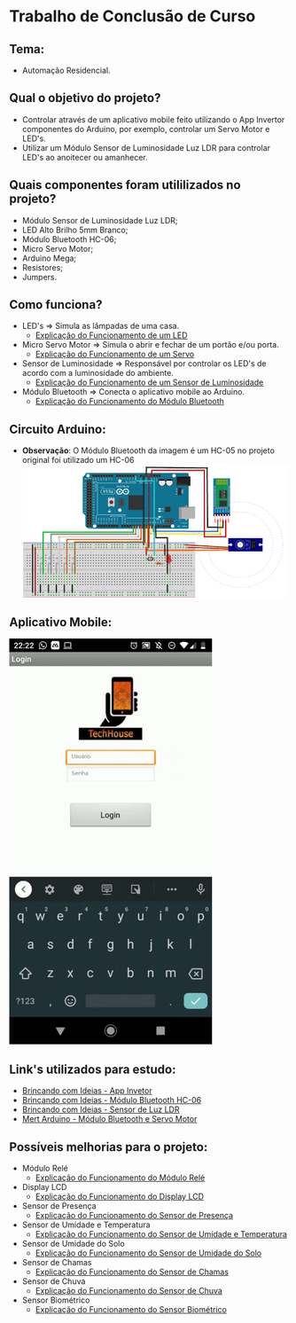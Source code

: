 # Trabalho de Conclusão de Curso

## Tema:
* Automação Residencial.

## Qual o objetivo do projeto?
* Controlar através de um aplicativo mobile feito utilizando o App Invertor componentes do Arduino, por exemplo, controlar um Servo Motor e LED's.
* Utilizar um Módulo Sensor de Luminosidade Luz LDR para controlar LED's ao anoitecer ou amanhecer.

## Quais componentes foram utililizados no projeto?
* Módulo Sensor de Luminosidade Luz LDR;
* LED Alto Brilho 5mm Branco;
* Módulo Bluetooth HC-06;
* Micro Servo Motor;
* Arduino Mega;
* Resistores;
* Jumpers.

## Como funciona?
* LED's => Simula as lâmpadas de uma casa.
  * [Explicação do Funcionamento de um LED](https://www.tinkercad.com/things/iOL7NBrAu8j)
* Micro Servo Motor => Simula o abrir e fechar de um portão e/ou porta.
  * [Explicação do Funcionamento de um Servo](https://www.tinkercad.com/things/loeHaVJ1HeW)
* Sensor de Luminosidade => Responsável por controlar os LED's de acordo com a luminosidade do ambiente.
  * [Explicação do Funcionamento de um Sensor de Luminosidade](https://www.tinkercad.com/things/eAfNN0GAzWr)
* Módulo Bluetooth => Conecta o aplicativo mobile ao Arduino.
  * [Explicação do Funcionamento do Módulo Bluetooth](https://www.youtube.com/watch?v=Zl3IvfNaafA)

## Circuito Arduino:
- **Observação**: O Módulo Bluetooth da imagem é um HC-05 no projeto original foi utilizado um HC-06
![Circuito](Circuito.PNG)

## Aplicativo Mobile:
![Aplicativo](gifApp.gif)

## Link's utilizados para estudo: 
* [Brincando com Ideias - App Invetor](https://www.youtube.com/watch?v=TKPXS7V1YLo&list=PL7CjOZ3q8fMetW0U_kZWjYlU9bIfeHlkn&index=1)
* [Brincando com Ideias - Módulo Bluetooth HC-06](https://www.youtube.com/watch?v=Zl3IvfNaafA)
* [Brincando com Ideias - Sensor de Luz LDR](https://www.youtube.com/watch?v=t_m4XrHlawI)
* [Mert Arduino - Módulo Bluetooth e Servo Motor](https://www.youtube.com/watch?v=gL7b8E_5aYs)

## Possíveis melhorias para o projeto:
* Módulo Relé
  * [Explicação do Funcionamento do Módulo Relé](https://www.youtube.com/watch?v=0uJqT174fAU)
* Display LCD 
  * [Explicação do Funcionamento do Display LCD](https://www.youtube.com/watch?v=1GUlbH9yd9o&list=PL7CjOZ3q8fMcx0hcgNg82h2IQSi_Pf-uQ)
* Sensor de Presença 
  * [Explicação do Funcionamento do Sensor de Presença](https://www.youtube.com/watch?v=0SnDHiJaR5M)
* Sensor de Umidade e Temperatura
  * [Explicação do Funcionamento do Sensor de Umidade e Temperatura](https://www.youtube.com/watch?v=-bVEFiogrBc)
* Sensor de Umidade do Solo
  * [Explicação do Funcionamento do Sensor de Umidade do Solo](https://www.youtube.com/watch?v=U0uY8F4HGFQ)
* Sensor de Chamas
  * [Explicação do Funcionamento do Sensor de Chamas](https://www.youtube.com/watch?v=Gdd1zwxlWPc&list=PL7CjOZ3q8fMcx0hcgNg82h2IQSi_Pf-uQ&index=52)
* Sensor de Chuva
  * [Explicação do Funcionamento do Sensor de Chuva](https://www.youtube.com/watch?v=mnPhQ9e0T7E&list=PL7CjOZ3q8fMcx0hcgNg82h2IQSi_Pf-uQ&index=47)
* Sensor Biométrico
  * [Explicação do Funcionamento do Sensor Biométrico](https://www.youtube.com/watch?v=31s4zZ9pD_g&list=PL7CjOZ3q8fMcx0hcgNg82h2IQSi_Pf-uQ&index=11)
